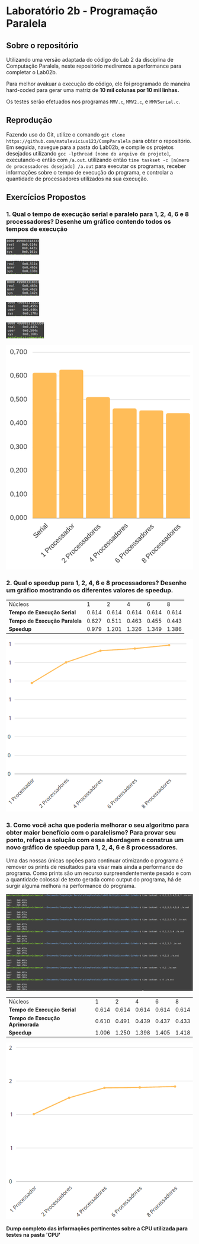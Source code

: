 # Laboratório 2b - Programação Paralela
## Sobre o repositório

Utilizando uma versão adaptada do código do Lab 2 da disciplina de Computação Paralela, neste repositório mediremos a performance para completar o Lab02b.

Para melhor avakuar a execução do código, ele foi programado de maneira hard-coded para gerar uma matriz de **10 mil colunas por 10 mil linhas.**

Os testes serão efetuados nos programas `MMV.c`, `MMV2.c`, e `MMVSerial.c`.


## Reprodução

Fazendo uso do Git, utilize o comando `git clone https://github.com/matulevicius123/CompParalela` para obter o repositório. Em seguida, navegue para a pasta do Lab02b, e compile os projetos desejados utilizando `gcc -lpthread [nome do arquivo do projeto]`, executando-o então com `/a.out`.
utilizando então `time taskset -c [número de processadores desejado] /a.out` para executar os programas, receber informações sobre o tempo de execução do programa, e controlar a quantidade de processadores utilizados na sua execução.


## Exercícios Propostos
### 1. Qual o tempo de execução serial e paralelo para 1, 2, 4, 6 e 8 processadores? Desenhe um gráfico contendo todos os tempos de execução
![alt](/Lab02b-ProgramacaoParalela/assets/serial.png)

![alt](/Lab02b-ProgramacaoParalela/assets/2.png)

![alt](/Lab02b-ProgramacaoParalela/assets/4.png)

![alt](/Lab02b-ProgramacaoParalela/assets/6.png)

![alt](/Lab02b-ProgramacaoParalela/assets/8.png)

![alt](/Lab02b-ProgramacaoParalela/assets/grafico1.png)



### 2. Qual o speedup para 1, 2, 4, 6 e 8 processadores? Desenhe um gráfico mostrando os diferentes valores de speedup.

<table align= "center">
     <tr>
          <td>Núcleos</td>
          <td>1</td>
          <td>2</td>
          <td>4</td>
          <td>6</td>
          <td>8</td>
     </tr>
     <tr>
           <td><strong>Tempo de Execução Serial</strong></td>
           <td>0.614</td>
           <td>0.614</td>
           <td>0.614</td>
           <td>0.614</td>
           <td>0.614</td>
     </tr>
     <tr>
           <td><strong>Tempo de Execução Paralela</strong></td>
           <td>0.627</td>
           <td>0.511</td>
           <td>0.463</td>
           <td>0.455</td>
           <td>0.443</td>
     </tr>
     <tr>
           <td><strong>Speedup</strong></td>
           <td>0.979</td>
           <td>1.201</td>
           <td>1.326</td>
           <td>1.349</td>
           <td>1.386</td>
     </tr>
</table>

![alt](/Lab02b-ProgramacaoParalela/assets/grafico2.png)

### 3. Como você acha que poderia melhorar o seu algoritmo para obter maior benefício com o paralelismo? Para provar seu ponto, refaça a solução com essa abordagem e construa um novo gráfico de speedup para 1, 2, 4, 6 e 8 processadores.

Uma das nossas únicas opções para continuar otimizando o programa é remover os prints de resultados para visar mais ainda a performance do programa. Como prints são um recurso surpreendentemente pesado e com a quantidade colossal de texto gerada como
output do programa, há de surgir alguma melhora na performance do programa.

![alt](/Lab02b-ProgramacaoParalela/assets/2.0.png)

<table align= "center">
     <tr>
          <td>Núcleos</td>
          <td>1</td>
          <td>2</td>
          <td>4</td>
          <td>6</td>
          <td>8</td>
     </tr>
     <tr>
           <td><strong>Tempo de Execução Serial</strong></td>
           <td>0.614</td>
           <td>0.614</td>
           <td>0.614</td>
           <td>0.614</td>
           <td>0.614</td>
     </tr>
     <tr>
           <td><strong>Tempo de Execução Aprimorada</strong></td>
           <td>0.610</td>
           <td>0.491</td>
           <td>0.439</td>
           <td>0.437</td>
           <td>0.433</td>
     </tr>
     <tr>
           <td><strong>Speedup</strong></td>
           <td>1.006</td>
           <td>1.250</td>
           <td>1.398</td>
           <td>1.405</td>
           <td>1.418</td>
     </tr>
</table>

![alt](/Lab02b-ProgramacaoParalela/assets/grafico3.png)

**Dump completo das informações pertinentes sobre a CPU utilizada para testes na pasta 'CPU'**


